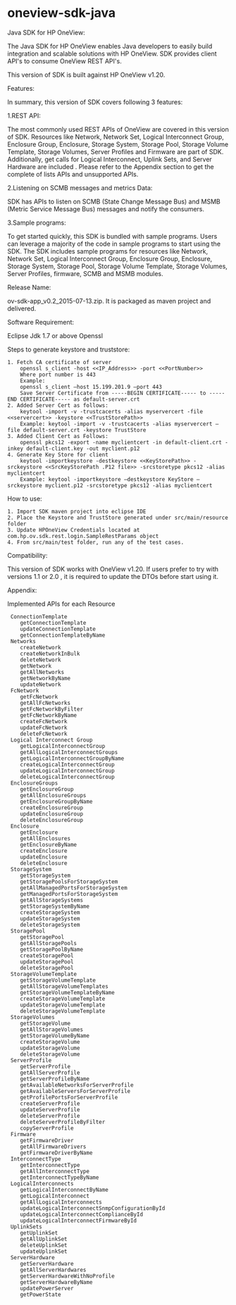 # oneview-sdk-java
Java SDK for HP OneView:

The Java SDK for HP OneView enables Java developers to easily build integration and scalable solutions with HP OneView. SDK provides client API's to consume OneView REST API's.

This version of SDK is built against HP OneView v1.20.

Features:

In summary, this version of SDK covers following 3 features:

1.REST API:

The most commonly used REST APIs of OneView are covered in this version of SDK. Resources like Network, Network Set, Logical Interconnect Group, Enclosure Group, Enclosure, Storage System, Storage Pool, Storage Volume Template, Storage Volumes, Server Profiles and Firmware are part of SDK. Additionally, get calls for Logical Interconnect, Uplink Sets, and Server Hardware are included .
Please refer to the Appendix section to get the complete of lists APIs and  unsupported APIs.

2.Listening on SCMB messages and metrics Data:

SDK has APIs to	listen on SCMB (State Change Message Bus)  and MSMB (Metric Service Message Bus) messages and notify the consumers.

3.Sample programs:

To get started quickly, this SDK is bundled with sample programs. Users can leverage a majority of the code in sample programs to start using the SDK. The SDK includes sample programs for resources like Network, Network Set, Logical Interconnect Group, Enclosure Group, Enclosure, Storage System, Storage Pool, Storage Volume Template, Storage Volumes, Server Profiles, firmware, SCMB and MSMB modules.

Release Name:

ov-sdk-app_v0.2_2015-07-13.zip. It is packaged as maven project and delivered.

Software Requirement:

Eclipse
Jdk 1.7 or above
Openssl

Steps to generate keystore and truststore:

	1. Fetch CA certificate of server
		openssl s_client -host <<IP_Address>> -port <<PortNumber>>
		Where port number is 443
		Example:
		openssl s_client –host 15.199.201.9 –port 443
		Save Server Certificate from -----BEGIN CERTIFICATE----- to -----END CERTIFICATE----- as default-server.crt
	2. Added Server Cert as follows:
		keytool -import -v -trustcacerts -alias myservercert -file <<servercert>> -keystore <<TrustStorePath>>
		Example: keytool -import -v -trustcacerts -alias myservercert –file default-server.crt -keystore TrustStore
	3. Added Client Cert as Follows:
		openssl pkcs12 -export -name myclientcert -in default-client.crt -inkey default-client.key -out myclient.p12
	4. Generate Key Store for client
		keytool -importkeystore -destkeystore <<KeyStorePath>> -srckeystore <<SrcKeyStorePath .P12 file>> -srcstoretype pkcs12 -alias myclientcert 
		Example: keytool -importkeystore –destkeystore KeyStore – srckeystore myclient.p12 -srcstoretype pkcs12 -alias myclientcert

How to use:

	1. Import SDK maven project into eclipse IDE
	2. Place the Keystore and TrustStore generated under src/main/resource folder
	3. Update HPOneView Credentials located at com.hp.ov.sdk.rest.login.SampleRestParams object
	4. From src/main/test folder, run any of the test cases.

Compatibility:

This version of SDK works with OneView v1.20. If users prefer to try with versions 1.1 or 2.0 , it is required to update the DTOs before start using it.

Appendix:

Implemented APIs for each Resource
	 
	 ConnectionTemplate
  		getConnectionTemplate
  		updateConnectionTemplate
  		getConnectionTemplateByName
	 Networks
  		createNetwork
  		createNetworkInBulk
  		deleteNetwork
  		getNetwork
  		getAllNetworks
  		getNetworkByName
  		updateNetwork
	 FcNetwork
  		getFcNetwork
  		getAllFcNetworks
  		getFcNetworkByFilter
  		getFcNetworkByName
  		createFcNetwork
  		updateFcNetwork
  		deleteFcNetwork
	 Logical Interconnect Group
  		getLogicalInterconnectGroup
  		getAllLogicalInterconnectGroups
  		getLogicalInterconnectGroupByName
  		createLogicalInterconnectGroup
  		updateLogicalInterconnectGroup
  		deleteLogicalInterconnectGroup
	 EnclosureGroups
  		getEnclosureGroup
  		getAllEnclosureGroups
  		getEnclosureGroupByName
  		createEnclosureGroup
  		updateEnclosureGroup
  		deleteEnclosureGroup
	 Enclosure
  		getEnclosure
  		getAllEnclosures
  		getEnclosureByName
  		createEnclosure
  		updateEnclosure
  		deleteEnclosure
	 StorageSystem
  		getStorageSystem
  		getStoragePoolsForStorageSystem
  		getAllManagedPortsForStorageSystem
  		getManagedPortsForStorageSystem
  		getAllStorageSystems
  		getStorageSystemByName
  		createStorageSystem
  		updateStorageSystem
  		deleteStorageSystem
	 StoragePool
  		getStoragePool
  		getAllStoragePools
  		getStoragePoolByName
  		createStoragePool
  		updateStoragePool
  		deleteStoragePool
	 StorageVolumeTemplate
  		getStorageVolumeTemplate
  		getAllStorageVolumeTemplates
  		getStorageVolumeTemplateByName
  		createStorageVolumeTemplate
  		updateStorageVolumeTemplate
  		deleteStorageVolumeTemplate
	 StorageVolumes
  		getStorageVolume
  		getAllStorageVolumes
  		getStorageVolumeByName
  		createStorageVolume
  		updateStorageVolume
  		deleteStorageVolume
	 ServerProfile
  		getServerProfile
  		getAllServerProfile
  		getServerProfileByName
  		getAvailableNetworksForServerProfile
  		getAvailableServersForServerProfile
  		getProfilePortsForServerProfile
  		createServerProfile
  		updateServerProfile
  		deleteServerProfile
  		deleteServerProfileByFilter
  		copyServerProfile
	 Firmware
  		getFirmwareDriver
  		getAllFirmwareDrivers
  		getFirmwareDriverByName
	 InterconnectType
  		getInterconnectType
  		getAllInterconnectType
  		getInterconnectTypeByName
	 LogicalInterconnects
  		getLogicalInterconnectByName
  		getLogicalInterconnect
  		getAllLogicalInterconnects
  		updateLogicalInterconnectSnmpConfigurationById
  		updateLogicalInterconnectComplianceById
  		updateLogicalInterconnectFirmwareById
	 UplinkSets
  		getUplinkSet
  		getAllUplinkSet
  		deleteUplinkSet
  		updateUplinkSet
	 ServerHardware
  		getServerHardware
  		getAllServerHardwares
  		getServerHardwareWithNoProfile
  		getServerHardwareByName
  		updatePowerServer
  		getPowerState
